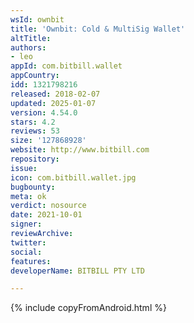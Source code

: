 ```yaml
---
wsId: ownbit
title: 'Ownbit: Cold & MultiSig Wallet'
altTitle: 
authors:
- leo
appId: com.bitbill.wallet
appCountry: 
idd: 1321798216
released: 2018-02-07
updated: 2025-01-07
version: 4.54.0
stars: 4.2
reviews: 53
size: '127868928'
website: http://www.bitbill.com
repository: 
issue: 
icon: com.bitbill.wallet.jpg
bugbounty: 
meta: ok
verdict: nosource
date: 2021-10-01
signer: 
reviewArchive: 
twitter: 
social: 
features: 
developerName: BITBILL PTY LTD

---
```


{% include copyFromAndroid.html %}
